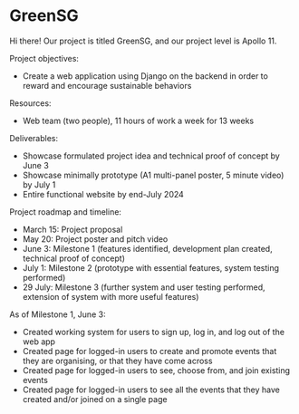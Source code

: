 # GreenSG

Hi there! Our project is titled GreenSG, and our project level is Apollo 11.  

Project objectives: 
- Create a web application using Django on the backend in order to reward and encourage sustainable behaviors

Resources:
- Web team (two people), 11 hours of work a week for 13 weeks

Deliverables:
- Showcase formulated project idea and technical proof of concept by June 3
- Showcase minimally prototype (A1 multi-panel poster, 5 minute video) by July 1
- Entire functional website by end-July 2024

Project roadmap and timeline:
- March 15: Project proposal
- May 20: Project poster and pitch video
- June 3: Milestone 1 (features identified, development plan created, technical proof of concept)
- July 1: Milestone 2 (prototype with essential features, system testing performed)
- 29 July: Milestone 3 (further system and user testing performed, extension of system with more useful features)

As of Milestone 1, June 3:
- Created working system for users to sign up, log in, and log out of the web app
- Created page for logged-in users to create and promote events that they are organising, or that they have come across
- Created page for logged-in users to see, choose from, and join existing events
- Created page for logged-in users to see all the events that they have created and/or joined on a single page